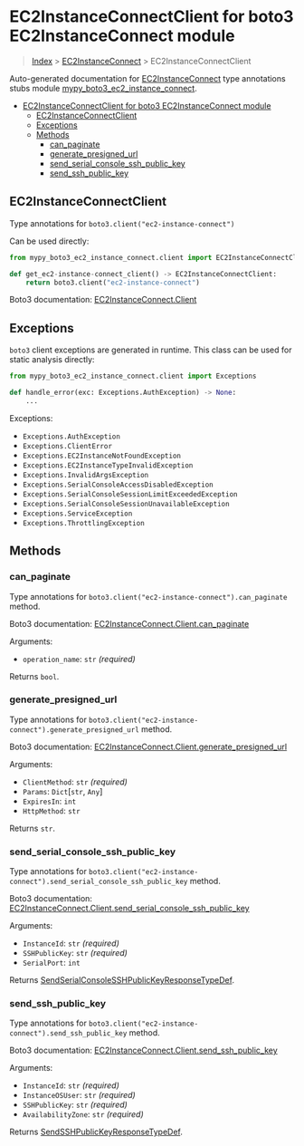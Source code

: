 # EC2InstanceConnectClient for boto3 EC2InstanceConnect module

> [Index](../README.md) > [EC2InstanceConnect](./README.md) >
> EC2InstanceConnectClient

Auto-generated documentation for
[EC2InstanceConnect](https://boto3.amazonaws.com/v1/documentation/api/latest/reference/services/ec2-instance-connect.html#EC2InstanceConnect)
type annotations stubs module
[mypy_boto3_ec2_instance_connect](https://pypi.org/project/mypy-boto3-ec2-instance-connect/).

- [EC2InstanceConnectClient for boto3 EC2InstanceConnect module](#ec2instanceconnectclient-for-boto3-ec2instanceconnect-module)
  - [EC2InstanceConnectClient](#ec2instanceconnectclient)
  - [Exceptions](#exceptions)
  - [Methods](#methods)
    - [can_paginate](#can_paginate)
    - [generate_presigned_url](#generate_presigned_url)
    - [send_serial_console_ssh_public_key](#send_serial_console_ssh_public_key)
    - [send_ssh_public_key](#send_ssh_public_key)

## EC2InstanceConnectClient

Type annotations for `boto3.client("ec2-instance-connect")`

Can be used directly:

```python
from mypy_boto3_ec2_instance_connect.client import EC2InstanceConnectClient

def get_ec2-instance-connect_client() -> EC2InstanceConnectClient:
    return boto3.client("ec2-instance-connect")
```

Boto3 documentation:
[EC2InstanceConnect.Client](https://boto3.amazonaws.com/v1/documentation/api/latest/reference/services/ec2-instance-connect.html#EC2InstanceConnect.Client)

## Exceptions

`boto3` client exceptions are generated in runtime. This class can be used for
static analysis directly:

```python
from mypy_boto3_ec2_instance_connect.client import Exceptions

def handle_error(exc: Exceptions.AuthException) -> None:
    ...
```

Exceptions:

- `Exceptions.AuthException`
- `Exceptions.ClientError`
- `Exceptions.EC2InstanceNotFoundException`
- `Exceptions.EC2InstanceTypeInvalidException`
- `Exceptions.InvalidArgsException`
- `Exceptions.SerialConsoleAccessDisabledException`
- `Exceptions.SerialConsoleSessionLimitExceededException`
- `Exceptions.SerialConsoleSessionUnavailableException`
- `Exceptions.ServiceException`
- `Exceptions.ThrottlingException`

## Methods

### can_paginate

Type annotations for `boto3.client("ec2-instance-connect").can_paginate`
method.

Boto3 documentation:
[EC2InstanceConnect.Client.can_paginate](https://boto3.amazonaws.com/v1/documentation/api/latest/reference/services/ec2-instance-connect.html#EC2InstanceConnect.Client.can_paginate)

Arguments:

- `operation_name`: `str` *(required)*

Returns `bool`.

### generate_presigned_url

Type annotations for
`boto3.client("ec2-instance-connect").generate_presigned_url` method.

Boto3 documentation:
[EC2InstanceConnect.Client.generate_presigned_url](https://boto3.amazonaws.com/v1/documentation/api/latest/reference/services/ec2-instance-connect.html#EC2InstanceConnect.Client.generate_presigned_url)

Arguments:

- `ClientMethod`: `str` *(required)*
- `Params`: `Dict`\[`str`, `Any`\]
- `ExpiresIn`: `int`
- `HttpMethod`: `str`

Returns `str`.

### send_serial_console_ssh_public_key

Type annotations for
`boto3.client("ec2-instance-connect").send_serial_console_ssh_public_key`
method.

Boto3 documentation:
[EC2InstanceConnect.Client.send_serial_console_ssh_public_key](https://boto3.amazonaws.com/v1/documentation/api/latest/reference/services/ec2-instance-connect.html#EC2InstanceConnect.Client.send_serial_console_ssh_public_key)

Arguments:

- `InstanceId`: `str` *(required)*
- `SSHPublicKey`: `str` *(required)*
- `SerialPort`: `int`

Returns
[SendSerialConsoleSSHPublicKeyResponseTypeDef](https://vemel.github.io/boto3_stubs_docs/mypy_boto3_ec2_instance_connect/type_defs.html#sendserialconsolesshpublickeyresponsetypedef).

### send_ssh_public_key

Type annotations for `boto3.client("ec2-instance-connect").send_ssh_public_key`
method.

Boto3 documentation:
[EC2InstanceConnect.Client.send_ssh_public_key](https://boto3.amazonaws.com/v1/documentation/api/latest/reference/services/ec2-instance-connect.html#EC2InstanceConnect.Client.send_ssh_public_key)

Arguments:

- `InstanceId`: `str` *(required)*
- `InstanceOSUser`: `str` *(required)*
- `SSHPublicKey`: `str` *(required)*
- `AvailabilityZone`: `str` *(required)*

Returns
[SendSSHPublicKeyResponseTypeDef](https://vemel.github.io/boto3_stubs_docs/mypy_boto3_ec2_instance_connect/type_defs.html#sendsshpublickeyresponsetypedef).

